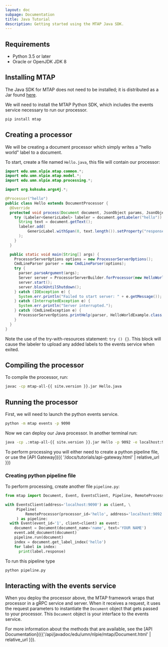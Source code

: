 ```yaml
---
layout: doc
subpage: Documentation
title: Java Tutorial
description: Getting started using the MTAP Java SDK.
---
```


## Requirements

- Python 3.5 or later
- Oracle or OpenJDK JDK 8

## Installing MTAP

The Java SDK for MTAP does not need to be installed; it is distributed as
a Jar found [here](https://github.com/nlpie/mtap/releases).

We will need to install the MTAP Python SDK, which includes the events
service necessary to run our processor.

```bash
pip install mtap
```


## Creating a processor

We will be creating a document processor which simply writes a "hello world"
label to a document.

To start, create a file named ``Hello.java``, this file will contain our
processor:

```java
import edu.umn.nlpie.mtap.common.*;
import edu.umn.nlpie.mtap.model.*;
import edu.umn.nlpie.mtap.processing.*;

import org.kohsuke.args4j.*;

@Processor("hello")
public class Hello extends DocumentProcessor {
  @Override
  protected void process(Document document, JsonObject params, JsonObjectBuilder result) {
    try (Labeler<GenericLabel> labeler = document.getLabeler("hello")) {
      String text = document.getText();
      labeler.add(
          GenericLabel.withSpan(0, text.length()).setProperty("response", "Hello " + text + "!")
      );
    }
  }

  public static void main(String[] args) {
    ProcessorServerOptions options = new ProcessorServerOptions();
    CmdLineParser parser = new CmdLineParser(options);
    try {
      parser.parseArgument(args);
      Server server = ProcessorServerBuilder.forProcessor(new HelloWorldExample(), options).build();
      server.start();
      server.blockUntilShutdown();
    } catch (IOException e) {
      System.err.println("Failed to start server: " + e.getMessage());
    } catch (InterruptedException e) {
      System.err.println("Server interrupted.");
    } catch (CmdLineException e) {
      ProcessorServerOptions.printHelp(parser, HelloWorldExample.class, e, null);
    }
  }
}
```

Note the use of the try-with-resources statement: ``try () {}``. This block will
cause the labeler to upload any added labels to the events service when exited.


## Compiling the processor

To compile the processor, run:

```bash
javac -cp mtap-all-{{ site.version }}.jar Hello.java
```


## Running the processor

First, we will need to launch the python events service.

```bash
python -m mtap events -p 9090
```

Now we can deploy our Java processor. In another terminal run:

```bash
java -cp .:mtap-all-{{ site.version }}.jar Hello -p 9092 -e localhost:9090
```

To perform processing you will either need to create a python pipeline file, or
use the [API Gateway]({{ '/docs/tutorials/api-gateway.html' | relative_url }})

### Creating python pipeline file

To perform processing, create another file ``pipeline.py``:

```python
from mtap import Document, Event, EventsClient, Pipeline, RemoteProcessor

with EventsClient(address='localhost:9090') as client, \
     Pipeline(
         RemoteProcessor(processor_id='hello', address='localhost:9092')
     ) as pipeline:
  with Event(event_id='1', client=client) as event:
    document = Document(document_name='name', text='YOUR NAME')
    event.add_document(document)
    pipeline.run(document)
    index = document.get_label_index('hello')
    for label in index:
      print(label.response)
```

To run this pipeline type

```bash
python pipeline.py
```

## Interacting with the events service

When you deploy the processor above, the MTAP framework wraps that processor
in a gRPC service and server. When it receives a request, it uses the request
parameters to instantiate the ``Document`` object that gets passed to your
processor. This ``Document`` object is your interface to the events service.

For more information about the methods that are available, see the
[API Documentation]({{'/api/javadoc/edu/umn/nlpie/mtap/Document.html' | relative_url }}).

